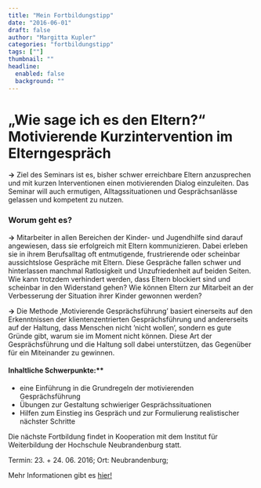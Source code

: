 ```yaml
---
title: "Mein Fortbildungstipp"
date: "2016-06-01"
draft: false
author: "Margitta Kupler"
categories: "fortbildungstipp"
tags: [""]
thumbnail: ""
headline:
  enabled: false
  background: ""
---
```


# „Wie sage ich es den Eltern?“ Motivierende Kurzintervention im Elterngespräch

**→** Ziel des Seminars ist es, bisher schwer erreichbare Eltern anzusprechen
und mit kurzen Interventionen einen motivierenden Dialog einzuleiten. Das
Seminar will auch ermutigen, Alltagssituationen und Gesprächsanlässe gelassen
und kompetent zu nutzen.

### Worum geht es?

<!--more-->

**→** Mitarbeiter in allen Bereichen der Kinder- und Jugendhilfe sind darauf
angewiesen, dass sie erfolgreich mit Eltern kommunizieren. Dabei erleben sie
in ihrem Berufsalltag oft entmutigende, frustrierende oder scheinbar
aussichtslose Gespräche mit Eltern. Diese Gespräche fallen schwer und
hinterlassen manchmal Ratlosigkeit und Unzufriedenheit auf beiden Seiten. Wie
kann trotzdem verhindert werden, dass Eltern blockiert sind und scheinbar in
den Widerstand gehen? Wie können Eltern zur Mitarbeit an der Verbesserung der
Situation ihrer Kinder gewonnen werden?

**→** Die Methode ‚Motivierende Gesprächsführung’ basiert einerseits auf den
Erkenntnissen der klientenzentrierten Gesprächsführung und andererseits auf
der Haltung, dass Menschen nicht ’nicht wollen‘, sondern es gute Gründe gibt,
warum sie im Moment nicht können. Diese Art der Gesprächsführung und die
Haltung soll dabei unterstützen, das Gegenüber für ein Miteinander zu
gewinnen.

#### Inhaltliche Schwerpunkte:**

  * eine Einführung in die Grundregeln der motivierenden Gesprächsführung
  * Übungen zur Gestaltung schwieriger Gesprächssituationen
  * Hilfen zum Einstieg ins Gespräch und zur Formulierung realistischer nächster Schritte

Die nächste Fortbildung findet in Kooperation mit dem Institut für
Weiterbildung der Hochschule Neubrandenburg statt.

Termin: 23. + 24. 06. 2016; Ort: Neubrandenburg;

Mehr Informationen gibt es [hier!](https://www.ifw.hs-nb.de/weiterbildung-soziale-arbeit-einzelseminare/467-fe07-2016-wie-sage-ich-es-den-eltern/
"Motivierende Kurzintervention")

